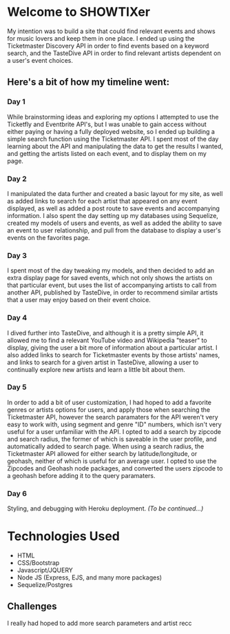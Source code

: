 # Welcome to SHOWTIXer

My intention was to build a site that could find relevant events and shows for music lovers and keep them in one place. I ended up using the Ticketmaster Discovery API in order to find events based on a keyword search, and the TasteDive API in order to find relevant artists dependent on a user's event choices.

## Here's a bit of how my timeline went:

### Day 1
While brainstorming ideas and exploring my options I attempted to use the Ticketfly and Eventbrite API's, but I was unable to gain access without either paying or having a fully deployed website, so I ended up building a simple search function using the Ticketmaster API. I spent most of the day learning about the API and manipulating the data to get the results I wanted, and getting the artists listed on each event, and to display them on my page.

### Day 2
I manipulated the data further and created a basic layout for my site, as well as added links to search for each artist that appeared on any event displayed, as well as added a post route to save events and accompanying information. I also spent the day setting up my databases using Sequelize, created my models of users and events, as well as added the ability to save an event to user relationship, and pull from the database to display a user's events on the favorites page.

### Day 3

I spent most of the day tweaking my models, and then decided to add an extra display page for saved events, which not only shows the artists on that particular event, but uses the list of accompanying artists to call from another API, published by TasteDive, in order to recommend similar artists that a user may enjoy based on their event choice.

### Day 4
I dived further into TasteDive, and although it is a pretty simple API, it allowed me to find a relevant YouTube video and Wikipedia "teaser" to display, giving the user a bit more of information about a particular artist. I also added links to search for Ticketmaster events by those artists' names, and links to search for a given artist in TasteDive, allowing a user to continually explore new artists and learn a little bit about them.

### Day 5
In order to add a bit of user customization, I had hoped to add a favorite genres or artists options for users, and apply those when searching the Ticketmaster API, however the search paramaters for the API weren't very easy to work with, using segment and genre "ID" numbers, which isn't very useful for a user unfamiliar with the API. I opted to add a search by zipcode and search radius, the former of which is saveable in the user profile, and automatically added to search page. When using a search radius, the Ticketmaster API allowed for either search by latitude/longitude, or geohash, neither of which is useful for an average user. I opted to use the Zipcodes and Geohash node packages, and converted the users zipcode to a geohash before adding it to the query paramaters.

### Day 6
Styling, and debugging with Heroku deployment. *(To be continued...)*

# Technologies Used
* HTML
* CSS/Bootstrap
* Javascript/JQUERY
* Node JS (Express, EJS, and many more packages)
* Sequelize/Postgres

## Challenges
I really had hoped to add more search parameters and artist recc
